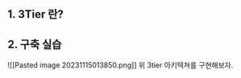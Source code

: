 ## 1. 3Tier 란?













## 2. 구축 실습 

![[Pasted image 20231115013850.png]]
위 3tier 아키텍쳐를 구현해보자.

